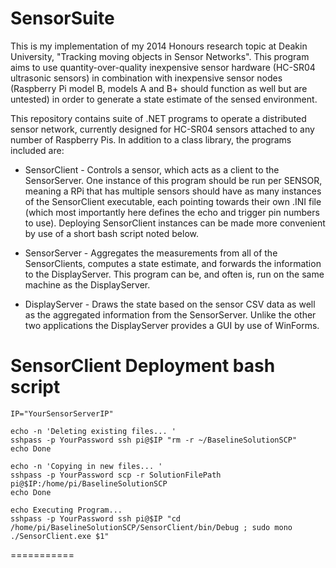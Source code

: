 **SensorSuite**
===========

This is my implementation of my 2014 Honours research topic at Deakin University, "Tracking moving objects in Sensor Networks". This program aims to use quantity-over-quality inexpensive sensor hardware (HC-SR04 ultrasonic sensors) in combination with inexpensive sensor nodes (Raspberry Pi model B, models A and B+ should function as well but are untested) in order to generate a state estimate of the sensed environment.

This repository contains suite of .NET programs to operate a distributed sensor network, currently designed for HC-SR04 sensors attached to any number of Raspberry Pis. In addition to a class library, the programs included are:

* SensorClient - Controls a sensor, which acts as a client to the SensorServer. One instance of this program should be run per SENSOR, meaning a RPi that has multiple sensors should have as many instances of the SensorClient executable, each pointing towards their own .INI file (which most importantly here defines the echo and trigger pin numbers to use). Deploying SensorClient instances can be made more convenient by use of a short bash script noted below.

* SensorServer - Aggregates the measurements from all of the SensorClients, computes a state estimate, and forwards the information to the DisplayServer. This program can be, and often is, run on the same machine as the DisplayServer.

* DisplayServer - Draws the state based on the sensor CSV data as well as the aggregated information from the SensorServer. Unlike the other two applications the DisplayServer provides a GUI by use of WinForms.

**SensorClient Deployment bash script**
===========
    IP="YourSensorServerIP"

    echo -n 'Deleting existing files... '
    sshpass -p YourPassword ssh pi@$IP "rm -r ~/BaselineSolutionSCP"
    echo Done

    echo -n 'Copying in new files... '
    sshpass -p YourPassword scp -r SolutionFilePath pi@$IP:/home/pi/BaselineSolutionSCP
    echo Done

    echo Executing Program...
    sshpass -p YourPassword ssh pi@$IP "cd /home/pi/BaselineSolutionSCP/SensorClient/bin/Debug ; sudo mono ./SensorClient.exe $1"
===========
